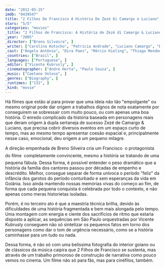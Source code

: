 ```yaml
---
date: "2012-03-25"
imdb: "0439547"
title: "2 Filhos De Francisco A História De Zezé Di Camargo e Luciano"
stars: "5/5"
categories: "movies"
_title: "2 Filhos de Francisco: A História de Zezé di Camargo & Luciano"
_year: "2005"
_director: ["Breno Silveira", ]
_writer: ["Carolina Kotscho", "Patrícia Andrade", "Luciano Camargo", "Breno Silveira", "Domingos de Oliveira", ]
_cast: ["Ângelo Antônio", "Dira Paes", "Márcio Kieling", "Thiago Mendonça", "Paloma Duarte", "Dablio Moreira", "Marcos Henrique", "Natália Lage", "Wigor Lima", ]
_countries: ["Brazil", ]
_languages: ["Portuguese", ]
_editor: ["Vicente Kubrusly", ]
_cinematographer: ["Andre Horta", "Paulo Souza", ]
_music: ["Caetano Veloso", ]
_genres: ["Biography", ]
_runtimes: ["132", ]
_kind: "movie"
---
```

Há filmes que estão aí para provar que uma ideia não tão "empolgante" ou mesmo original pode dar origem a trabalhos dignos de nota exatamente por conseguirem se sobressair com muito pouco, ou com apenas uma boa história. O enredo complicado da história baseada em personagens reais que deram origem à dupla sertaneja de sucesso Zezé de Camargo & Luciano, que precisa cobrir diversos eventos em um espaço curto de tempo, mas ao mesmo tempo apresentar coesão espacial e, principalmente nesse caso, emocional, deu origem a um pequeno milagre.

A direção empenhada de Breno Silveira cria um Francisco  o protagonista do filme  completamente convincente, mesmo a história se tratando de uma pequena fábula. Dessa forma, é possível entender o peso dramático que a história da família dos cantores passou por décadas de empenho e descrédito. Melhor, consegue separar de forma unívoca o período "feliz" da infância dos garotos do período conturbado e sem esperanças da vida em Goiânia. Isso ainda mantendo nossas memórias vivas do começo ao fim, de forma que cada pequena conquista é celebrada por todo o contexto, e não apenas como meras historietas isoladas.

Porém, é no terceiro ato é que a maestria técnica brilha, devido às dificuldades de uma história fragmentada e bem mais alongada pelo tempo. Uma montagem com energia e ciente dos sacrifícios de ritmo que estaria disposto a aplicar, as sequências em São Paulo orquestradas por Vicente Kubrusly conseguem não só sintetizar os pequenos fatos em torno dos personagens como dar o tom de urgência necessário, como se a história caminhasse para um tudo ou nada.

Dessa forma, é não só com uma belíssima fotografia do interior goiano ou de clássicos da música caipira que 2 Filhos de Francisco se sustenta, mas através de um trabalho primoroso de construção de narrativa como pouco vemos no cinema. Um filme não só para fãs, mas para cinéfilos, também.

